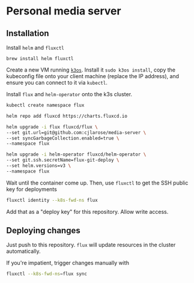 # Personal media server

## Installation

Install `helm` and `fluxctl`

```
brew install helm fluxctl
```

Create a new VM running [`k3os`][k3os]. Install it `sudo k3os install`, copy the kubeconfig file onto your client machine (replace the IP address), and ensure you can connect to it via `kubectl`.

[k3os]: https://github.com/rancher/k3os

Install `flux` and `helm-operator` onto the k3s cluster.

```sh
kubectl create namespace flux

helm repo add fluxcd https://charts.fluxcd.io

helm upgrade -i flux fluxcd/flux \
--set git.url=git@github.com:cjlarose/media-server \
--set syncGarbageCollection.enabled=true \
--namespace flux

helm upgrade -i helm-operator fluxcd/helm-operator \
--set git.ssh.secretName=flux-git-deploy \
--set helm.versions=v3 \
--namespace flux
```

Wait until the container come up. Then, use `fluxctl` to get the SSH public key for deployments

```sh
fluxctl identity --k8s-fwd-ns flux
```

Add that as a "deploy key" for this repository. Allow write access.

## Deploying changes

Just push to this repository. `flux` will update resources in the cluster automatically.

If you're impatient, trigger changes manually with

```sh
fluxctl --k8s-fwd-ns=flux sync
```
